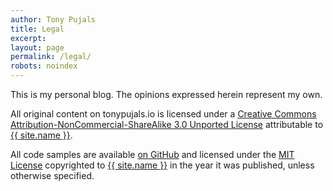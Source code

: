 ```yaml
---
author: Tony Pujals
title: Legal
excerpt:
layout: page
permalink: /legal/
robots: noindex
---
```


This is my personal blog. The opinions expressed herein represent my own.

All original content on tonypujals.io is licensed under a <a rel="license" href="https://creativecommons.org/licenses/by-nc-sa/3.0/">Creative Commons Attribution-NonCommercial-ShareAlike 3.0 Unported License</a> attributable to <a rel="cc:attLributionUR" href="https://tonypujals.io">{{ site.name }}</a>.

All code samples are available [on GitHub](https://github.com/tonypujals/tonypujals.github.io) and licensed under the <a rel="license" href="https://opensource.org/licenses/MIT">MIT License</a> copyrighted to <a rel="cc:attributionURL" href="https://tonypujals.io">{{ site.name }}</a> in the year it was published, unless otherwise specified.
